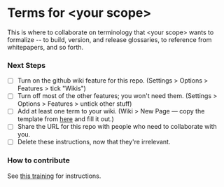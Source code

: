 # Terms for &lt;your scope&gt;

This is where to collaborate on terminology that &lt;your scope&gt; wants to formalize -- to build, version, and release glossaries, to reference from whitepapers, and so forth.

### Next Steps

- [ ] Turn on the github wiki feature for this repo. (Settings &gt; Options &gt; Features &gt; tick "Wikis")
- [ ] Turn off most of the other features; you won't need them. (Settings &gt; Options &gt; Features &gt; untick other stuff)
- [ ] Add at least one term to your wiki. (Wiki &gt; New Page &mdash; copy the template from [here](https://raw.githubusercontent.com/trustoverip/concepts-and-terminology-wg/master/.github/ISSUE_TEMPLATE/01-new-term.md) and fill it out.)
- [ ] Share the URL for this repo with people who need to collaborate with you.
- [ ] Delete these instructions, now that they're irrelevant.

### How to contribute

See [this training](https://example.com/foo) for instructions.
